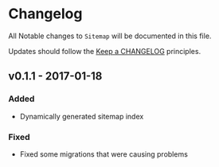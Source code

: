 # Changelog

All Notable changes to `Sitemap` will be documented in this file.

Updates should follow the [Keep a CHANGELOG](http://keepachangelog.com/) principles.

## v0.1.1 - 2017-01-18

### Added
- Dynamically generated sitemap index

### Fixed
- Fixed some migrations that were causing problems

